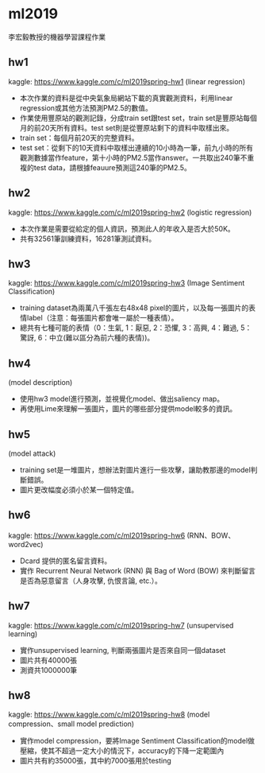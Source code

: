 # ml2019
李宏毅教授的機器學習課程作業

## hw1
kaggle: https://www.kaggle.com/c/ml2019spring-hw1
(linear regression)
- 本次作業的資料是從中央氣象局網站下載的真實觀測資料，利用linear regression或其他方法預測PM2.5的數值。
- 作業使用豐原站的觀測記錄，分成train set跟test set，train set是豐原站每個月的前20天所有資料。test set則是從豐原站剩下的資料中取樣出來。
- train set：每個月前20天的完整資料。
- test set：從剩下的10天資料中取樣出連續的10小時為一筆，前九小時的所有觀測數據當作feature，第十小時的PM2.5當作answer。一共取出240筆不重複的test data，請根據feauure預測這240筆的PM2.5。

## hw2
kaggle: https://www.kaggle.com/c/ml2019spring-hw2
(logistic regression)
- 本次作業是需要從給定的個人資訊，預測此人的年收入是否大於50K。
- 共有32561筆訓練資料，16281筆測試資料。

## hw3
kaggle: https://www.kaggle.com/c/ml2019spring-hw3
(Image Sentiment Classification)
- training dataset為兩萬八千張左右48x48 pixel的圖片，以及每一張圖片的表情label（注意：每張圖片都會唯一屬於一種表情）。
- 總共有七種可能的表情（0：生氣, 1：厭惡, 2：恐懼, 3：高興, 4：難過, 5：驚訝, 6：中立(難以區分為前六種的表情))。

## hw4
(model description)
- 使用hw3 model進行預測，並視覺化model、做出saliency map。
- 再使用Lime來理解一張圖片，圖片的哪些部分提供model較多的資訊。

## hw5
(model attack)
- training set是一堆圖片，想辦法對圖片進行一些攻擊，讓助教那邊的model判斷錯誤。
- 圖片更改幅度必須小於某一個特定值。

## hw6
kaggle: https://www.kaggle.com/c/ml2019spring-hw6
(RNN、BOW、word2vec) 
- Dcard 提供的匿名留言資料。
- 實作 Recurrent Neural Network (RNN) 與 Bag of Word (BOW) 來判斷留言是否為惡意留言（人身攻擊, 仇恨言論, etc.）。

## hw7
kaggle: https://www.kaggle.com/c/ml2019spring-hw7
(unsupervised learning)
- 實作unsupervised learning, 判斷兩張圖片是否來自同一個dataset
- 圖片共有40000張
- 測資共1000000筆

## hw8
kaggle: https://www.kaggle.com/c/ml2019spring-hw8
(model compression、small model prediction)
- 實作model compression，要將Image Sentiment Classification的model做壓縮，使其不超過一定大小的情況下，accuracy的下降一定範圍內
- 圖片共有約35000張，其中約7000張用於testing
